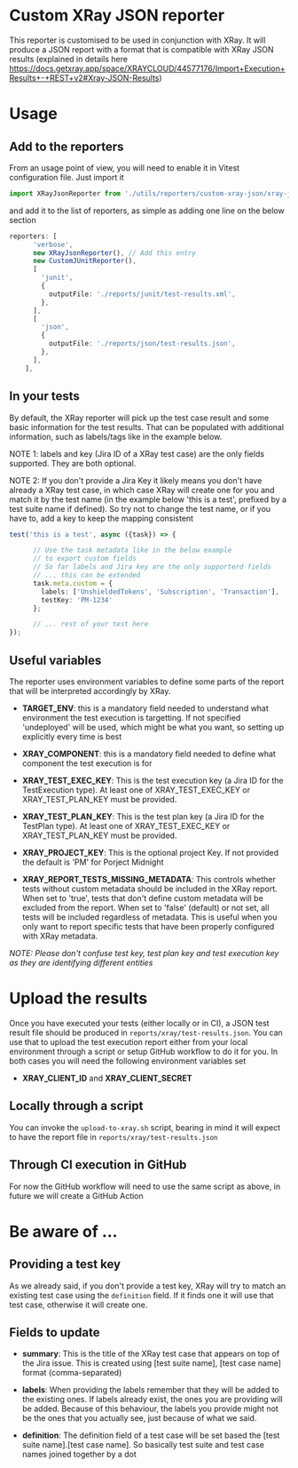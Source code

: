 # Custom XRay JSON reporter

This reporter is customised to be used in conjunction with XRay. It will produce a JSON report with a format that is compatible with XRay JSON results (explained in details here https://docs.getxray.app/space/XRAYCLOUD/44577176/Import+Execution+Results+-+REST+v2#Xray-JSON-Results)

# Usage 

## Add to the reporters

From an usage point of view, you will need to enable it in Vitest configuration file. Just import it

``` typescript
import XRayJsonReporter from './utils/reporters/custom-xray-json/xray-json-reporter';
```

and add it to the list of reporters, as simple as adding one line on the below section

``` Typescript
reporters: [
      'verbose',
      new XRayJsonReporter(), // Add this entry
      new CustomJUnitReporter(),
      [
        'junit',
        {
          outputFile: './reports/junit/test-results.xml',
        },
      ],
      [
        'json',
        {
          outputFile: './reports/json/test-results.json',
        },
      ],
    ],
```

## In your tests

By default, the XRay reporter will pick up the test case result and some basic information for the test results. That can be populated with additional information, such as labels/tags like in the example below.

NOTE 1: labels and key (Jira ID of a XRay test case) are the only fields supported. They are both optional. 

NOTE 2: If you don't provide a Jira Key it likely means you don't have already a XRay test case, in which case XRay will create one for you and match it by the test name (in the example below 'this is a test', prefixed by a test suite name if defined). So try not to change the test name, or if you have to, add a key to keep the mapping consistent

``` Typescript
test('this is a test', async ({task}) => {

      // Use the task metadata like in the below example
      // to export custom fields
      // So far labels and Jira key are the only supporterd fields
      // ... this can be extended
      task.meta.custom = {
        labels: ['UnshieldedTokens', 'Subscription', 'Transaction'],
        testKey: 'PM-1234'
      };

      // ... rest of your test here
});

```

## Useful variables
The reporter uses environment variables to define some parts of the report that will be interpreted accordingly by XRay.

- __TARGET_ENV__: this is a mandatory field needed to understand what environment the test execution is targetting. If not specified 'undeployed' will be used, which might be what you want, so setting up explicitly every time is best

- __XRAY_COMPONENT__: this is a mandatory field needed to define what component the test execution is for

- __XRAY_TEST_EXEC_KEY__: This is the test execution key (a Jira ID for the TestExecution type). At least one of XRAY_TEST_EXEC_KEY or XRAY_TEST_PLAN_KEY must be provided.

- __XRAY_TEST_PLAN_KEY__: This is the test plan key (a Jira ID for the TestPlan type). At least one of XRAY_TEST_EXEC_KEY or XRAY_TEST_PLAN_KEY must be provided.

- __XRAY_PROJECT_KEY__: This is the optional project Key. If not provided the default is 'PM' for Porject Midnight

- __XRAY_REPORT_TESTS_MISSING_METADATA__: This controls whether tests without custom metadata should be included in the XRay report. When set to 'true', tests that don't define custom metadata will be excluded from the report. When set to 'false' (default) or not set, all tests will be included regardless of metadata. This is useful when you only want to report specific tests that have been properly configured with XRay metadata.

_NOTE: Please don't confuse test key, test plan key and test execution key as they are identifying different entities_

# Upload the results

Once you have executed your tests (either locally or in CI), a JSON test result file should be produced in `reports/xray/test-results.json`. You can use that to upload the test execution report either from your local environment through a script or setup GitHub workflow to do it for you. In both cases you will need the following environment variables set

- __XRAY_CLIENT_ID__ and __XRAY_CLIENT_SECRET__

## Locally through a script

You can invoke the `upload-to-xray.sh` script, bearing in mind it will expect to have the report file in `reports/xray/test-results.json`

## Through CI execution in GitHub

For now the GitHub workflow will need to use the same script as above, in future we will create a GitHub Action

# Be aware of ...

## Providing a test key
As we already said, if you don't provide a test key, XRay will try to match an existing test case using the `definition` field. If it finds one it will use that test case, otherwise it will create one. 

## Fields to update

- __summary__: This is the title of the XRay test case that appears on top of the Jira issue. This is created using [test suite name], [test case name] format (comma-separated) 

- __labels__: When providing the labels remember that they will be added to the existing ones. If labels already exist, the ones you are providing will be added. Because of this behaviour, the labels you provide might not be the ones that you actually see, just because of what we said. 

- __definition__: The definition field of a test case will be set based the [test suite name].[test case name]. So basically test suite and test case names joined together by a dot